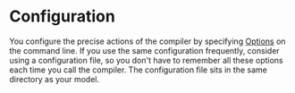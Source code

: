 # Configuration

You configure the precise actions of the compiler by specifying [Options](options.md) on the command line. If you use the same configuration frequently, consider using a configuration file, so you don't have to remember all these options each time you call the compiler. The configuration file sits in the same directory as your model.

##
